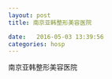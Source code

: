 ```yaml
--- 
layout: post 
title: 南京亚韩整形美容医院

date:   2016-05-03 13:39:56 
categories: hosp 
--- 
```

   
南京亚韩整形美容医院
